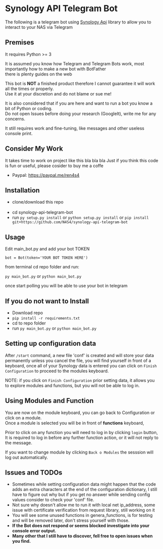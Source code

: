 # Synology API Telegram Bot

The following is a telegram bot using [Synology Api](https://github.com/N4S4/synology-api) library to allow you to 
interact to your NAS via Telegram

## Premises

It requires Python >= 3

It is assumed you know how Telegram and Telegram Bots work, most importantly how to make a new bot with BotFather </br>
there is plenty guides on the web

This bot is <b>NOT</b> a finished product therefore I cannot guarantee it will work all the times or properly.<br>
Use it at your discretion and do not blame or sue me!

It is also considered that if you are here and want to run a bot you know a bit of Python or coding. <br>
Do not open Issues before doing your research (GoogleIt), write me for any concerns.

It still requires work and fine-tuning, like messages and other useless console print.

## Consider My Work

It takes time to work on project like this bla bla bla
Just if you think this code is fun or useful, please cosider to buy me a coffe
- Paypal: https://paypal.me/ren4s4


## Installation

- clone/download this repo <br><br>
- cd synology-api-telegram-bot
- run ```py setup.py install``` or ```python setup.py install``` 
  or ```pip install git+https://github.com/N4S4/synology-api-telegram-bot```

## Usage 

Edit main_bot.py and add your bot TOKEN

```bot = Bot(token='YOUR BOT TOKEN HERE')```

from terminal cd repo folder and run: </br>

```py main_bot.py``` or ```python main_bot.py```

once start polling you will be able to use your bot in 
telegram

## If you do not want to Install

- Download repo
- ```pip install -r requirements.txt```
- cd to repo folder
- run ```py main_bot.py``` or ```python main_bot.py```

## Setting up configuration data

After ```/start``` command, a new file 'conf' is created and will store your data permanently unless you cancel the file,
you will find yourself in front of a keyboard, once all of your Synology data is entered
you can click on ```Finish Configuration``` to proceed to the modules keyboard. <br>

NOTE: if you click on ```Finish Configuration``` prior setting data, it allows you to explore modules and functions, 
but you will not be able to log in.

## Using Modules and Function

You are now on the module keyboard, you can go back to Configuration or click on a module. <br>
Once a module is selected you will be in front of <b>functions</b> keyboard, </br>

Prior to click on any function you will need to log in by clicking ```login``` button,
It is required to log in before any further function action, or it will not reply to the message.

If you want to change module by clicking ```Back o Modules``` the sesssion will log out automatically.

## Issues and TODOs

- Sometimes while setting configuration data might happen that the code adds an extra characters at the end of the 
configuration dictionary, I still have to figure out why but if you get no answer while sending config values consider 
to check your 'conf' file.
- Not sure why doesn't allow me to run it with local net ip_address, some issue with certificate verification 
from request library, still working on it
- You will see some unused functions in genera_functions, is for testing and will be removed later, don't stress yourself with those.
- <b>If the Bot does not respond or seems blocked investigate into your console error output.</br>
- Many other that I still have to discover, fell free to open issues when you find.
